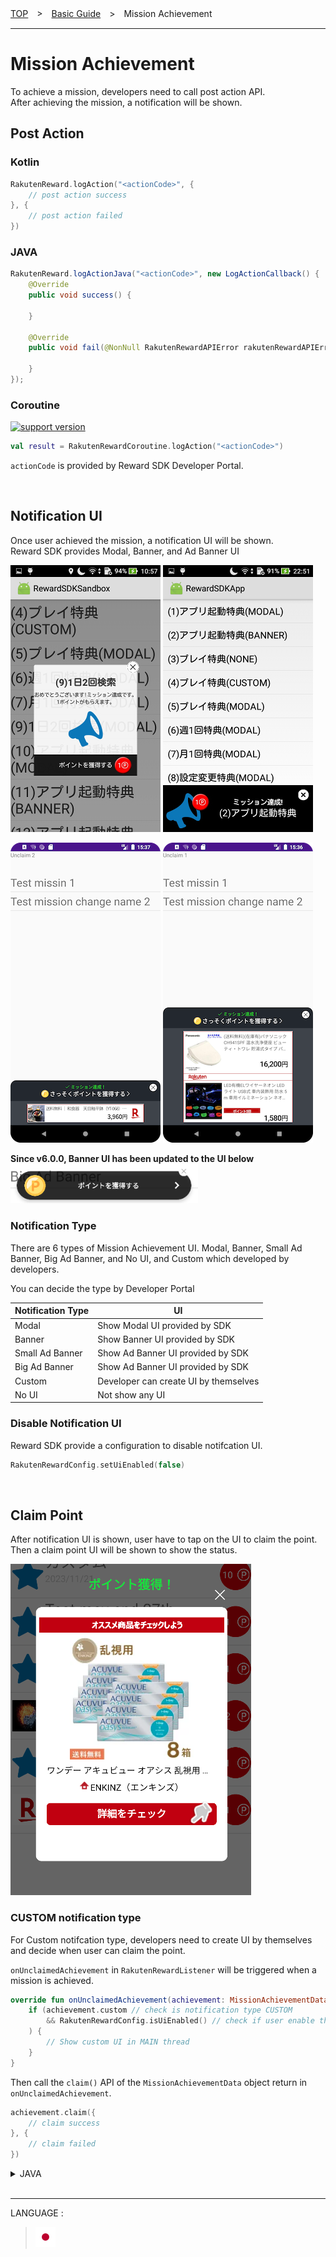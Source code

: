 [TOP](/README.md#top)　>　[Basic Guide](./README.md)　>　Mission Achievement  

---  
  
# Mission Achievement  
To achieve a mission, developers need to call post action API.  
After achieving the mission, a notification will be shown.  

## Post Action  
### Kotlin
```kotlin
RakutenReward.logAction("<actionCode>", {
    // post action success
}, {
    // post action failed
})
```  
### JAVA
```java
RakutenReward.logActionJava("<actionCode>", new LogActionCallback() {
    @Override
    public void success() {

    }

    @Override
    public void fail(@NonNull RakutenRewardAPIError rakutenRewardAPIError) {

    }
});
```  
### Coroutine  
[![support version](http://img.shields.io/badge/core-3.3.3+-green.svg?style=flat)](https://github.com/rakuten-ads/Rakuten-Reward-Native-Android/releases/tag/rel_20220826_v3_3_0)  
```kotlin
val result = RakutenRewardCoroutine.logAction("<actionCode>")
```  
`actionCode` is provided by Reward SDK Developer Portal.  

<br>  

## Notification UI  
Once user achieved the mission, a notification UI will be shown.  
Reward SDK provides Modal, Banner, and Ad Banner UI  

![Modal](Modal.jpeg)     ![Banner](Banner.jpeg)

![Small Ad Banner](AdBannerSmall.png)     ![Big Ad Banner](AdBannerBig.png)  

**Since v6.0.0, Banner UI has been updated to the UI below**  
<img src="./banner_new.png" alt="New Banner UI" width="300">  

### Notification Type
There  are 6 types of Mission Achievement UI. Modal, Banner, Small Ad Banner, Big Ad Banner, and No UI, and Custom which developed by developers.

You can decide the type by Developer Portal 

| Notification Type | UI                                    |
|-------------------|---------------------------------------|
| Modal             | Show Modal UI provided by SDK         |
| Banner            | Show Banner UI provided by SDK        |
| Small Ad Banner   | Show Ad Banner UI provided by SDK     |
| Big Ad Banner     | Show Ad Banner UI provided by SDK     |
| Custom            | Developer can create UI by themselves |
| No UI             | Not show any UI                       |

### Disable Notification UI  
Reward SDK provide a configuration to disable notifcation UI.  
```kotlin
RakutenRewardConfig.setUiEnabled(false)
```  

<br>

## Claim Point
After notification UI is shown, user have to tap on the UI to claim the point.  
Then a claim point UI will be shown to show the status.  

![claim](./claim_view.png)  

### CUSTOM notification type  
For Custom notifcation type, developers need to create UI by themselves and decide when user can claim the point.  

`onUnclaimedAchievement` in `RakutenRewardListener` will be triggered when a mission is achieved.  
```kotlin
override fun onUnclaimedAchievement(achievement: MissionAchievementData) {
    if (achievement.custom // check is notification type CUSTOM
        && RakutenRewardConfig.isUiEnabled() // check if user enable the UI setting
    ) {
        // Show custom UI in MAIN thread
    }
}
```

Then call the `claim()` API of the `MissionAchievementData` object return in `onUnclaimedAchievement`.   
```kotlin
achievement.claim({
    // claim success
}, {
    // claim failed
})
```  
<details>
    <summary>JAVA</summary>  

```java
achievement.claimJava(new CustomClaimCallback() {
    @Override
    public void success(@NonNull MissionAchievementData missionAchievementData) {
        
    }

    @Override
    public void fail(@NonNull RakutenRewardAPIError rakutenRewardAPIError) {

    }
});
```
</details>  

<br>

---
LANGUAGE :
> [![ja](../lang/ja.png)](../ja/basic/MissionAchivement.md)